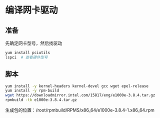 # 编译网卡驱动

## 准备

先确定网卡型号，然后找驱动

``` bash
yum install pciutils
lspci  # 查看硬件型号
``` 

## 脚本

``` bash
yum install -y kernel-headers kernel-devel gcc wget epel-release
yum install -y rpm-build
wget https://downloadmirror.intel.com/15817/eng/e1000e-3.8.4.tar.gz
rpmbuild -tb e1000e-3.8.4.tar.gz
```

生成包的位置：/root/rpmbuild/RPMS/x86_64/e1000e-3.8.4-1.x86_64.rpm

